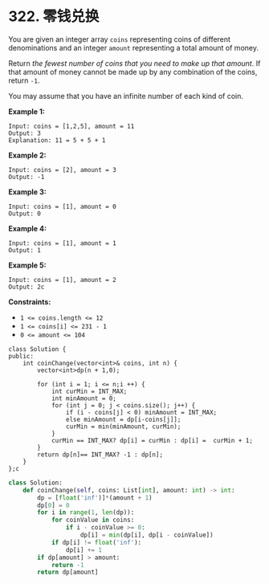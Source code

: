 # 322. 零钱兑换

You are given an integer array `coins` representing coins of different denominations and an integer `amount` representing a total amount of money.

Return _the fewest number of coins that you need to make up that amount_. If that amount of money cannot be made up by any combination of the coins, return `-1`.

You may assume that you have an infinite number of each kind of coin.

&#x20;

**Example 1:**

```
Input: coins = [1,2,5], amount = 11
Output: 3
Explanation: 11 = 5 + 5 + 1
```

**Example 2:**

```
Input: coins = [2], amount = 3
Output: -1
```

**Example 3:**

```
Input: coins = [1], amount = 0
Output: 0
```

**Example 4:**

```
Input: coins = [1], amount = 1
Output: 1
```

**Example 5:**

```
Input: coins = [1], amount = 2
Output: 2c
```

**Constraints:**

* `1 <= coins.length <= 12`
* `1 <= coins[i] <= 231 - 1`
* `0 <= amount <= 104`

```clike
class Solution {
public:
    int coinChange(vector<int>& coins, int n) {
        vector<int>dp(n + 1,0);
        
        for (int i = 1; i <= n;i ++) {
            int curMin = INT_MAX;
            int minAmount = 0;
            for (int j = 0; j < coins.size(); j++) {      
                if (i - coins[j] < 0) minAmount = INT_MAX;
                else minAmount = dp[i-coins[j]];
                curMin = min(minAmount, curMin);
            }
            curMin == INT_MAX? dp[i] = curMin : dp[i] =  curMin + 1;
        }
        return dp[n]== INT_MAX? -1 : dp[n];
    }
};c
```

```python
class Solution:
    def coinChange(self, coins: List[int], amount: int) -> int:
        dp = [float('inf')]*(amount + 1)
        dp[0] = 0
        for i in range(1, len(dp)):
            for coinValue in coins:
                if i - coinValue >= 0:
                    dp[i] = min(dp[i], dp[i - coinValue])
            if dp[i] != float('inf'):
                dp[i] += 1
        if dp[amount] > amount:
            return -1
        return dp[amount]
```
